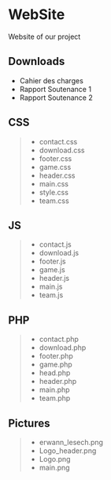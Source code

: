 # WebSite
Website of our project

## Downloads
- Cahier des charges
- Rapport Soutenance 1
- Rapport Soutenance 2

## CSS 
> - contact.css
> - download.css
> - footer.css
> - game.css
> - header.css
> - main.css
> - style.css
> - team.css

## JS 
> - contact.js
> - download.js
> - footer.js
> - game.js
> - header.js
> - main.js
> - team.js

## PHP
> - contact.php
> - download.php
> - footer.php
> - game.php
> - head.php
> - header.php
> - main.php
> - team.php

## Pictures
> - erwann_lesech.png
> - Logo_header.png
> - Logo.png
> - main.png